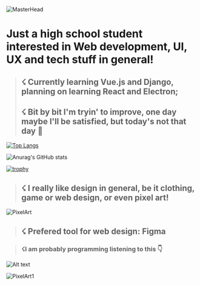 ![MasterHead](https://i.imgur.com/cmQcrT7.png)

<h1>Just a high school student interested in Web development, UI, UX and tech stuff in general!</h1>

><h2>☇ Currently learning Vue.js and Django, planning on learning React and Electron;</h3>
><h2>☇ Bit by bit I'm tryin' to improve, one day maybe I'll be satisfied, but today's not that day 👻</h3>


[![Top Langs](https://github-readme-stats.vercel.app/api/top-langs/?username=GustavodePaulaGorges&layout=compact&bg_color=36454f&text_color=ffffff&title_color=c8dfea)](https://github.com/GustavodePaulaGorges/github-readme-stats)

![Anurag's GitHub stats](https://github-readme-stats.vercel.app/api?username=anuraghazra&show_icons=true&theme=radical)



[![trophy](https://github-profile-trophy.vercel.app/?username=GustavodePaulaGorges&theme=onedark)](https://github.com/ryo-ma/github-profile-trophy)




><h2>☇ I really like design in general, be it clothing, game or web design, or even pixel art!</h2>
![PixelArt](https://i.pinimg.com/originals/83/cf/15/83cf152095bdeb24713093606facc72b.gif)

><h2>☇ Prefered tool for web design: Figma</h2>

><h3>☇I am probably programming listening to this 👇</h3>
![Alt text](https://spotify-recently-played-readme.vercel.app/api?user=98sxfxj2y7k7vzye4qo05kntf)

![PixelArt1](https://external-preview.redd.it/ihldXp5Am7bnNbj6ORiQ1K_fJ3JjmoE1V6xDHqKz3TE.gif?s=47ac657ab75a301a35b0708f4ee33dec0dcea5d7)





